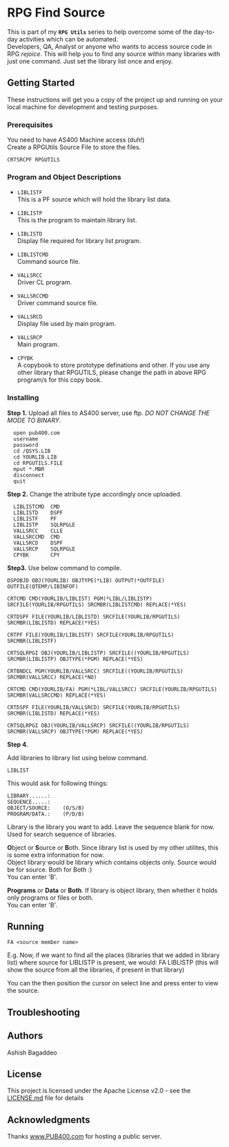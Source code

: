 # RPG Find Source

This is part of my **`RPG Utils`** series to help overcome some of the day-to-day activities which can be automated.  
Developers, QA, Analyst or anyone who wants to access source code in RPG _rejoice_. This will help you to find any source within many libraries with just one command. Just set the library list once and enjoy.

## Getting Started

These instructions will get you a copy of the project up and running on your local machine for development and testing purposes.

### Prerequisites

You need to have AS400 Machine access (duh!)  
Create a RPGUtils Source File to store the files.
```
CRTSRCPF RPGUTILS
```

### Program and Object Descriptions  
  
  * `LIBLISTF`  
  This is a PF source which will hold the library list data.  

  * `LIBLISTP`  
  This is the program to maintain library list.  

  * `LIBLISTD`  
  Display file required for library list program.  

  * `LIBLISTCMD`  
  Command source file.    

  * `VALLSRCC`  
  Driver CL program.  

  * `VALLSRCCMD`  
  Driver command source file.  
  
  * `VALLSRCD`  
  Display file used by main program.
  
  * `VALLSRCP`  
  Main program.  
  
  * `CPYBK`  
  A copybook to store prototype definations and other. If you use any other library that RPGUTILS, please change the path in above RPG program/s for this copy book.  


### Installing

**Step 1.**
Upload all files to AS400 server, use ftp. <em>DO NOT CHANGE THE MODE TO BINARY</em>.
```
  open pub400.com
  username
  password
  cd /QSYS.LIB
  cd YOURLIB.LIB
  cd RPGUTILS.FILE
  mput *.MBR
  disconnect
  quit
```
**Step 2.**
Change the atribute type accordingly once uploaded.
```
  LIBLISTCMD  CMD     
  LIBLISTD    DSPF    
  LIBLISTF    PF      
  LIBLISTP    SQLRPGLE
  VALLSRCC    CLLE    
  VALLSRCCMD  CMD     
  VALLSRCD    DSPF    
  VALLSRCP    SQLRPGLE       
  CPYBK       CPY
```
**Step3.**
Use below command to compile.
```
DSPOBJD OBJ(YOURLIB) OBJTYPE(*LIB) OUTPUT(*OUTFILE) OUTFILE(QTEMP/LIBINFOF)   

CRTCMD CMD(YOURLIB/LIBLIST) PGM(*LIBL/LIBLISTP) SRCFILE(YOURLIB/RPGUTILS) SRCMBR(LIBLISTCMD) REPLACE(*YES)  

CRTDSPF FILE(YOURLIB/LIBLISTD) SRCFILE(YOURLIB/RPGUTILS) SRCMBR(LIBLISTD) REPLACE(*YES)  

CRTPF FILE(YOURLIB/LIBLISTF) SRCFILE(YOURLIB/RPGUTILS) SRCMBR(LIBLISTF)           

CRTSQLRPGI OBJ(YOURLIB/LIBLISTP) SRCFILE((YOURLIB/RPGUTILS) SRCMBR(LIBLISTP) OBJTYPE(*PGM) REPLACE(*YES)  

CRTBNDCL PGM(YOURLIB/VALLSRCC) SRCFILE((YOURLIB/RPGUTILS) SRCMBR(VALLSRCC) REPLACE(*NO)               

CRTCMD CMD(YOURLIB/FA) PGM(*LIBL/VALLSRCC) SRCFILE(YOURLIB/RPGUTILS) SRCMBR(VALLSRCCMD) REPLACE(*YES)  

CRTDSPF FILE(YOURLIB/VALLSRCD) SRCFILE(YOURLIB/RPGUTILS) SRCMBR(LIBLISTD) REPLACE(*YES)  

CRTSQLRPGI OBJ(YOURLIB/VALLSRCP) SRCFILE((YOURLIB/RPGUTILS) SRCMBR(VALLSRCP) OBJTYPE(*PGM) REPLACE(*YES)  

```

**Step 4.** 

Add libraries to library list using below command.
```
LIBLIST
```
This would ask for following things:
```
LIBRARY......:           
SEQUENCE.....:           
OBJECT/SOURCE:    (O/S/B)
PROGRAM/DATA.:    (P/D/B)
```
Library is the library you want to add. Leave the sequence blank for now. Used for search sequence of libraries.  

**O**bject or **S**ource or **B**oth. Since library list is used by my other utilites, this is some extra information for now.  
Object library would be library which contains objects only. Source would be for source. Both for Both :)  
You can enter 'B'.

**Programs** or **Data** or **Both**. If library is object library, then whether it holds only programs or files or both.  
You can enter 'B'.

## Running

```
FA <source member name>
```
E.g. Now, if we want to find all the places (libraries that we added in library list) where source for LIBLISTP is present, we would:
FA LIBLISTP (this will show the source from all the libraries, if present in that library)

You can the then position the cursor on select line and press enter to view the source.


## Troubleshooting
  

## Authors

Ashish Bagaddeo

## License

This project is licensed under the Apache License v2.0 - see the [LICENSE.md](LICENSE.md) file for details

## Acknowledgments
Thanks www.PUB400.com for hosting a public server.
